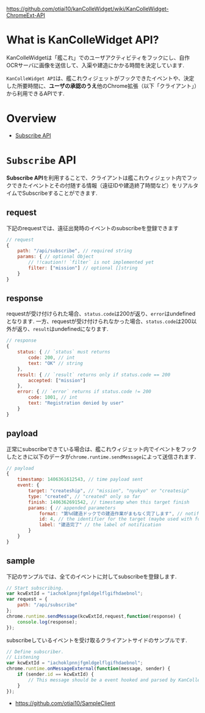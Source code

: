 https://github.com/otiai10/kanColleWidget/wiki/KanColleWidget-ChromeExt-API

# What is KanColleWidget API?

KanColleWidgetは「艦これ」でのユーザアクティビティをフックにし、自作OCRサーバに画像を送信して、入渠や建造にかかる時間を決定しています.

`KanColleWidget API`は、艦これウィジェットがフックできたイベントや、決定した所要時間に、**ユーザの承認のうえ**他のChrome拡張（以下「クライアント」）から利用できるAPIです.

# Overview

- [Subscribe API](https://github.com/otiai10/kanColleWidget/wiki/WidgetAPI#subscribe-api)

# `Subscribe` API

**Subscribe API**を利用することで、クライアントは艦これウィジェット内でフックできたイベントとその付随する情報（遠征IDや建造終了時間など）をリアルタイムでSubscribeすることができます.

## request
下記のrequestでは、遠征出発時のイベントのsubscribeを登録できます
```javascript
// request
{
    path: "/api/subscribe", // required string
    params: { // optional Object
        // !!caution!! `filter` is not implemented yet
        filter: ["mission"] // optional []string
    }
}
````
## response
requestが受け付けられた場合、`status.code`は200が返り、`error`はundefinedとなります.
一方、requestが受け付けられなかった場合、`status.code`は200以外が返り、`result`はundefinedになります.
```javascript
// response
{
    status: { // `status` must returns
        code: 200, // int
        text: "OK" // string
    },
    result: { // `result` returns only if status.code == 200
        accepted: ["mission"]
    },
    error: { // `error` returns if status.code != 200
        code: 1001, // int
        text: "Registration denied by user"
    }
}
```
## payload
正常にsubscribeできている場合は、艦これウィジェット内でイベントをフックしたときに以下のデータが`chrome.runtime.sendMessage`によって送信されます.
```javascript
// payload
{
    timestamp: 1406361612543, // time payload sent
    event: {
        target: "createship", // "mission", "nyukyo" or "createsip"
        type: "created", // "created" only so far
        finish: 1406362691542, // timestamp when this target finish
        params: { // appended parameters
            format: "第%d建造ドックでの建造作業がまもなく完了します", // notification format user defined
            id: 4, // the identifier for the target (maybe used with format)
            label: "建造完了" // the label of notification
        }
    }
}
```
## sample
下記のサンプルでは、全てのイベントに対してsubscribeを登録します.
```javascript
// Start subscribing.
var kcwExtId = "iachoklpnnjfgmldgelflgifhdaebnol";
var request = {
    path: "/api/subscribe"
};
chrome.runtime.sendMessage(kcwExtId,request,function(response) {
    console.log(response);
});
```
subscribeしているイベントを受け取るクライアントサイドのサンプルです.
```javascript
// Define subscriber.
// Listening
var kcwExtId = "iachoklpnnjfgmldgelflgifhdaebnol";
chrome.runtime.onMessageExternal(function(message, sender) {
    if (sender.id == kcwExtId) {
        // This message should be a event hooked and parsed by KanColleWidget
    }
});
```

- https://github.com/otiai10/SampleClient
